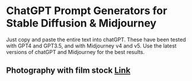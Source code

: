 # ChatGPT Prompt Generators for Stable Diffusion & Midjourney

Just copy and paste the entire text into chatGPT. 
These have been tested with GPT4 and GPT3.5, and with Midjourney v4 and v5.
Use the latest versions of chatGPT and Midjourney for the best results.

## Photography with film stock [Link](https://github.com/hashmil/midjourney-prompts/blob/main/photography-w-film-stock.txt)
